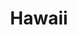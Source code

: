 ---
title: "Hawaii"
hashtag: hawaii
borders:
  - Pacific Ocean
tags:
  - State
  - United States
---